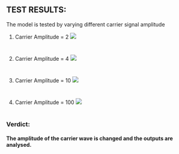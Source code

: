 ## TEST RESULTS:
The model is tested by varying different carrier signal amplitude

1) Carrier Amplitude = 2
![](https://github.com/katana7436/AMBD_TeamK_signalProcessing/blob/e9d6b3cdc658e32701dba7445e92ebd2323fa6cb/All_team_project/Yogesh_S.V-99007456/Images/c_2.PNG)
#
2) Carrier Amplitude = 4
![](https://github.com/katana7436/AMBD_TeamK_signalProcessing/blob/e9d6b3cdc658e32701dba7445e92ebd2323fa6cb/All_team_project/Yogesh_S.V-99007456/Images/c_4.PNG)
#
3) Carrier Amplitude = 10
![](https://github.com/katana7436/AMBD_TeamK_signalProcessing/blob/main/All_team_project/Yogesh_S.V-99007456/Images/c_10.PNG)
#
4) Carrier Amplitude = 100
![](https://github.com/katana7436/AMBD_TeamK_signalProcessing/blob/e9d6b3cdc658e32701dba7445e92ebd2323fa6cb/All_team_project/Yogesh_S.V-99007456/Images/c_100.PNG)
#
### Verdict:
#### The amplitude of the carrier wave is changed and the outputs are analysed.
